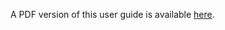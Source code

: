 <script>window.location = "/Data/PDF/Data_UG.pdf";</script>

A PDF version of this user guide is available [here](API/PDF/API_UG.pdf).
